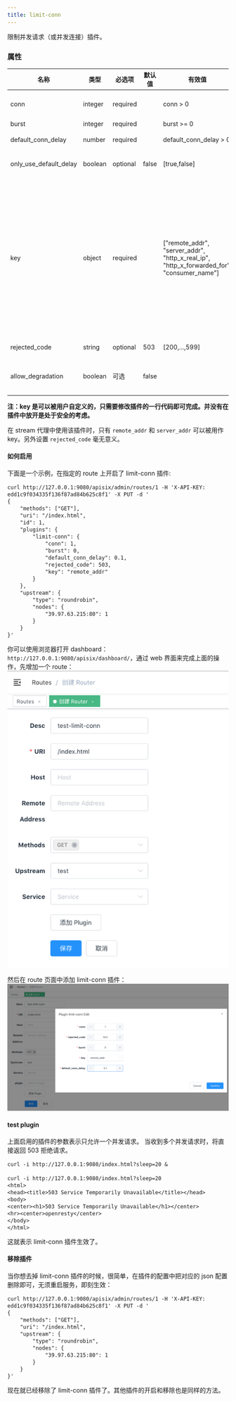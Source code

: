 ```yaml
---
title: limit-conn
---
```


<!--
#
# Licensed to the Apache Software Foundation (ASF) under one or more
# contributor license agreements.  See the NOTICE file distributed with
# this work for additional information regarding copyright ownership.
# The ASF licenses this file to You under the Apache License, Version 2.0
# (the "License"); you may not use this file except in compliance with
# the License.  You may obtain a copy of the License at
#
#     http://www.apache.org/licenses/LICENSE-2.0
#
# Unless required by applicable law or agreed to in writing, software
# distributed under the License is distributed on an "AS IS" BASIS,
# WITHOUT WARRANTIES OR CONDITIONS OF ANY KIND, either express or implied.
# See the License for the specific language governing permissions and
# limitations under the License.
#
-->

限制并发请求（或并发连接）插件。

### 属性

| 名称               | 类型    | 必选项   | 默认值 | 有效值                                                                                    | 描述                                                                                                                                                                                                                                                                                                                                                                                                                                          |
| ------------------ | ------- | -------- | ------ | ----------------------------------------------------------------------------------------- | --------------------------------------------------------------------------------------------------------------------------------------------------------------------------------------------------------------------------------------------------------------------------------------------------------------------------------------------------------------------------------------------------------------------------------------------- |
| conn               | integer | required |        | conn > 0                                                                                  | 允许的最大并发请求数。超过 `conn` 的限制、但是低于 `conn` + `burst` 的请求，将被延迟处理。                                                                                                                                                                                                                                                                                                                                                    |
| burst              | integer | required |        | burst >= 0                                                                                | 允许被延迟处理的并发请求数。                                                                                                                                                                                                                                                                                                                                                                                                                  |
| default_conn_delay | number  | required |        | default_conn_delay > 0                                                                    | 默认的典型连接(或请求)的处理延迟时间。                                                                                                                                                                                                                                                                                                                                                                                                        |
| only_use_default_delay  | boolean | optional | false  | [true,false]                                                                              | 延迟时间的严格模式。 如果设置为`true`的话，将会严格按照设置的时间来进行延迟                                                                                                                                                                                                                                                                                                                                                                           |
| key                | object  | required |        | ["remote_addr", "server_addr", "http_x_real_ip", "http_x_forwarded_for", "consumer_name"] | 用户指定的限制并发级别的关键字，可以是客户端 IP 或服务端 IP。<br />例如，可以使用主机名（或服务器区域）作为关键字，以便限制每个主机名的并发性。 否则，我们也可以使用客户端地址作为关键字，这样我们就可以避免单个客户端用太多的并行连接或请求淹没我们的服务。 <br />当前接受的 key 有："remote_addr"（客户端 IP 地址）, "server_addr"（服务端 IP 地址）, 请求头中的"X-Forwarded-For" 或 "X-Real-IP", "consumer_name"（consumer 的 username）。 |
| rejected_code      | string  | optional | 503    | [200,...,599]                                                                             | 当请求超过 `conn` + `burst` 这个阈值时，返回的 HTTP 状态码                                                                                                                                                                                                                                                                                                                                                                                    |
| allow_degradation              | boolean  | 可选                                | false       |                                                                     | 当插件功能临时不可用时是否允许请求继续。当值设置为 true 时则自动允许请求继续，默认值是 false。|

**注：key 是可以被用户自定义的，只需要修改插件的一行代码即可完成。并没有在插件中放开是处于安全的考虑。**

在 stream 代理中使用该插件时，只有 `remote_addr` 和 `server_addr` 可以被用作 key。另外设置 `rejected_code` 毫无意义。

#### 如何启用

下面是一个示例，在指定的 route 上开启了 limit-conn 插件:

```shell
curl http://127.0.0.1:9080/apisix/admin/routes/1 -H 'X-API-KEY: edd1c9f034335f136f87ad84b625c8f1' -X PUT -d '
{
    "methods": ["GET"],
    "uri": "/index.html",
    "id": 1,
    "plugins": {
        "limit-conn": {
            "conn": 1,
            "burst": 0,
            "default_conn_delay": 0.1,
            "rejected_code": 503,
            "key": "remote_addr"
        }
    },
    "upstream": {
        "type": "roundrobin",
        "nodes": {
            "39.97.63.215:80": 1
        }
    }
}'
```

你可以使用浏览器打开 dashboard：`http://127.0.0.1:9080/apisix/dashboard/`，通过 web 界面来完成上面的操作，先增加一个 route：
![](../../../assets/images/plugin/limit-conn-1.png)

然后在 route 页面中添加 limit-conn 插件：
![](../../../assets/images/plugin/limit-conn-2.png)

#### test plugin

上面启用的插件的参数表示只允许一个并发请求。 当收到多个并发请求时，将直接返回 503 拒绝请求。

```shell
curl -i http://127.0.0.1:9080/index.html?sleep=20 &

curl -i http://127.0.0.1:9080/index.html?sleep=20
<html>
<head><title>503 Service Temporarily Unavailable</title></head>
<body>
<center><h1>503 Service Temporarily Unavailable</h1></center>
<hr><center>openresty</center>
</body>
</html>
```

这就表示 limit-conn 插件生效了。

#### 移除插件

当你想去掉 limit-conn 插件的时候，很简单，在插件的配置中把对应的 json 配置删除即可，无须重启服务，即刻生效：

```shell
curl http://127.0.0.1:9080/apisix/admin/routes/1 -H 'X-API-KEY: edd1c9f034335f136f87ad84b625c8f1' -X PUT -d '
{
    "methods": ["GET"],
    "uri": "/index.html",
    "upstream": {
        "type": "roundrobin",
        "nodes": {
            "39.97.63.215:80": 1
        }
    }
}'
```

现在就已经移除了 limit-conn 插件了。其他插件的开启和移除也是同样的方法。
